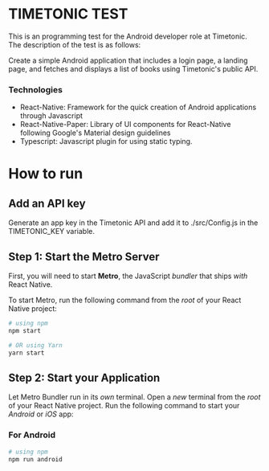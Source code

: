 
# TIMETONIC TEST

This is an programming test for the Android developer role at Timetonic. The description of the test is as follows:

Create a simple Android application that includes a login page, a landing page, and
fetches and displays a list of books using Timetonic's public API.

### Technologies

- React-Native: Framework for the quick creation of Android applications through Javascript
- React-Native-Paper: Library of UI components for React-Native following Google's Material design guidelines
- Typescript: Javascript plugin for using static typing.


# How to run
## Add an API key

Generate an app key in the Timetonic API and add it to ./src/Config.js in the TIMETONIC_KEY variable.

## Step 1: Start the Metro Server

First, you will need to start **Metro**, the JavaScript _bundler_ that ships _with_ React Native.

To start Metro, run the following command from the _root_ of your React Native project:

```bash
# using npm
npm start

# OR using Yarn
yarn start
```

## Step 2: Start your Application

Let Metro Bundler run in its _own_ terminal. Open a _new_ terminal from the _root_ of your React Native project. Run the following command to start your _Android_ or _iOS_ app:

### For Android

```bash
# using npm
npm run android

